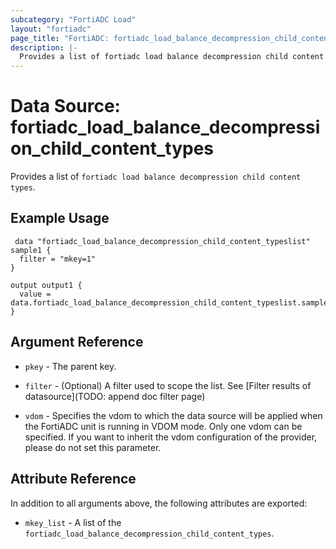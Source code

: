 ```yaml
---
subcategory: "FortiADC Load"
layout: "fortiadc"
page_title: "FortiADC: fortiadc_load_balance_decompression_child_content_types"
description: |-
  Provides a list of fortiadc load balance decompression child content types
---
```


# Data Source: fortiadc_load_balance_decompression_child_content_types
Provides a list of `fortiadc load balance decompression child content types`.

## Example Usage

```hcl
 data "fortiadc_load_balance_decompression_child_content_typeslist" sample1 {
  filter = "mkey=1"
}

output output1 {
  value = data.fortiadc_load_balance_decompression_child_content_typeslist.sample1.mkey_list
}
```

## Argument Reference

* `pkey` - The parent key.
* `filter` - (Optional) A filter used to scope the list. See [Filter results of datasource](TODO: append doc filter page)

* `vdom` - Specifies the vdom to which the data source will be applied when the FortiADC unit is running in VDOM mode. Only one vdom can be specified. If you want to inherit the vdom configuration of the provider, please do not set this parameter.

## Attribute Reference

In addition to all arguments above, the following attributes are exported:

* `mkey_list` -  A list of the `fortiadc_load_balance_decompression_child_content_types`.
